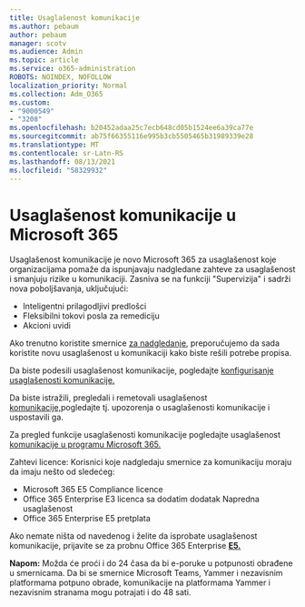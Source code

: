```yaml
---
title: Usaglašenost komunikacije
ms.author: pebaum
author: pebaum
manager: scotv
ms.audience: Admin
ms.topic: article
ms.service: o365-administration
ROBOTS: NOINDEX, NOFOLLOW
localization_priority: Normal
ms.collection: Adm_O365
ms.custom:
- "9000549"
- "3208"
ms.openlocfilehash: b20452adaa25c7ecb648cd05b1524ee6a39ca77e
ms.sourcegitcommit: ab75f66355116e995b3cb5505465b31989339e28
ms.translationtype: MT
ms.contentlocale: sr-Latn-RS
ms.lasthandoff: 08/13/2021
ms.locfileid: "58329932"
---
```

# <a name="communication-compliance-in-microsoft-365"></a>Usaglašenost komunikacije u Microsoft 365

Usaglašenost komunikacije je novo Microsoft 365 za usaglašenost koje organizacijama pomaže da ispunjavaju nadgledane zahteve za usaglašenost i smanjuju rizike u komunikaciji. Zasniva se na funkciji "Supervizija" i sadrži nova poboljšavanja, uključujući:

- Inteligentni prilagodljivi predlošci
- Fleksibilni tokovi posla za remediciju
- Akcioni uvidi

Ako trenutno koristite smernice [za nadgledanje](https://docs.microsoft.com/microsoft-365/compliance/supervision-policies), preporučujemo da sada koristite novu usaglašenost u komunikaciji kako biste rešili potrebe propisa.

Da biste podesili usaglašenost komunikacije, pogledajte [konfigurisanje usaglašenosti komunikacije.](https://docs.microsoft.com/microsoft-365/compliance/communication-compliance-configure)

Da biste istražili, pregledali i remetovali usaglašenost [komunikacije,](https://docs.microsoft.com/microsoft-365/compliance/communication-compliance-investigate-remediate)pogledajte tj. upozorenja o usaglašenosti komunikacije i uspostavili ga.

Za pregled funkcije usaglašenosti komunikacije pogledajte usaglašenost [komunikacije u programu Microsoft 365.](https://docs.microsoft.com/microsoft-365/compliance/communication-compliance)

Zahtevi licence: Korisnici koje nadgledaju smernice za komunikaciju moraju da imaju nešto od sledećeg:

- Microsoft 365 E5 Compliance licence
- Office 365 Enterprise E3 licenca sa dodatim dodatak Napredna usaglašenost
- Office 365 Enterprise E5 pretplata

Ako nemate ništa od navedenog i želite da isprobate usaglašenost komunikacije, prijavite se za probnu Office 365 Enterprise **[E5.](https://go.microsoft.com/fwlink/p/?LinkID=698279)**

**Napom:** Možda će proći i do 24 časa da bi e-poruke u potpunosti obrađene u smernicama. Da bi se smernice Microsoft Teams, Yammer i nezavisnim platformama potpuno obrade, komunikacije na platformama Yammer i nezavisnim stranama mogu potrajati i do 48 sati.
